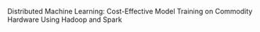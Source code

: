 Distributed Machine Learning: Cost-Effective Model Training on Commodity Hardware Using Hadoop and Spark
